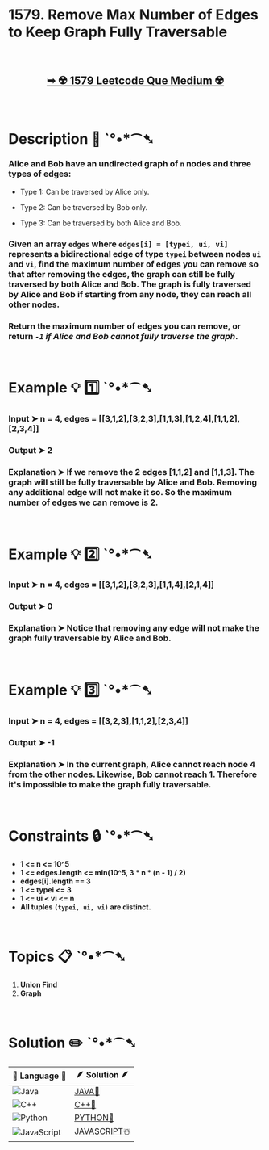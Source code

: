 # 1579. Remove Max Number of Edges to Keep Graph Fully Traversable

</br>

<h2 align="center"> 

<a href="https://leetcode.com/problems/remove-max-number-of-edges-to-keep-graph-fully-traversable/description/?envType=daily-question&envId=2024-06-30"><strong>➥ ☢️ 1579 Leetcode Que Medium ☢️ </strong></a>
</h2>

</br>

# Description 📜 ˋ°•*⁀➷

### Alice and Bob have an undirected graph of `n` nodes and three types of edges:

- Type 1: Can be traversed by Alice only.

- Type 2: Can be traversed by Bob only.

- Type 3: Can be traversed by both Alice and Bob.

### Given an array `edges` where `edges[i] = [typei, ui, vi]` represents a bidirectional edge of type `typei` between nodes `ui` and `vi`, find the maximum number of edges you can remove so that after removing the edges, the graph can still be fully traversed by both Alice and Bob. The graph is fully traversed by Alice and Bob if starting from any node, they can reach all other nodes.

### Return the maximum number of edges you can remove, or return *`-1` if Alice and Bob cannot fully traverse the graph*.



</br>

# Example 💡 1️⃣ ˋ°•*⁀➷

  ### Input  ➤ n = 4, edges = [[3,1,2],[3,2,3],[1,1,3],[1,2,4],[1,1,2],[2,3,4]]

  ### Output  ➤ 2

  ### Explanation  ➤ If we remove the 2 edges [1,1,2] and [1,1,3]. The graph will still be fully traversable by Alice and Bob. Removing any additional edge will not make it so. So the maximum number of edges we can remove is 2.

</br>

# Example 💡 2️⃣ ˋ°•*⁀➷

  ### Input ➤  n = 4, edges = [[3,1,2],[3,2,3],[1,1,4],[2,1,4]]

  ### Output  ➤ 0

  ### Explanation ➤  Notice that removing any edge will not make the graph fully traversable by Alice and Bob.


</br>

# Example 💡 3️⃣ ˋ°•*⁀➷

  ### Input ➤ n = 4, edges = [[3,2,3],[1,1,2],[2,3,4]] 

  ### Output  ➤ -1

  ### Explanation  ➤ In the current graph, Alice cannot reach node 4 from the other nodes. Likewise, Bob cannot reach 1. Therefore it's impossible to make the graph fully traversable.

</br>

# Constraints 🔒 ˋ°•*⁀➷

- **1 <= n <= 10^5**
- **1 <= edges.length <= min(10^5, 3 * n * (n - 1) / 2)**
- **edges[i].length == 3**
- **1 <= typei <= 3**
- **1 <= ui < vi <= n**
- **All tuples `(typei, ui, vi)` are distinct.**

</br>

# Topics 📋 ˋ°•*⁀➷

1. **Union Find**
2. **Graph**


</br>

# Solution ✏️ ˋ°•*⁀➷

| 📒 Language 📒  | 🪶 Solution 🪶 |
| ------------- | ------------- |
|  ![Java](https://img.shields.io/badge/java-%23ED8B00.svg?style=for-the-badge&logo=openjdk&logoColor=white)  | [JAVA🍁](https://github.com/Prakhar-002/LEETCODE/blob/main/%F0%9F%93%9C%20Daily%20Challange%20%F0%9F%92%A1/06%20June%20%20%F0%9F%8C%9E%202024/30%20-%2006%20-%202024%20---%201579.%20Remove%20Max%20Number%20of%20Edges%20to%20Keep%20Graph%20Fully%20Traversable%20%E2%98%83%EF%B8%8F%20%F0%9F%8D%81%20%F0%9F%8D%B0%20%F0%9F%8E%B2/%F0%9F%8D%81JAVA_1579_RemoveMaxNumberOfEdgesToKeepGraphFullyTraversa.java) |
|  ![C++](https://img.shields.io/badge/c++-%2300599C.svg?style=for-the-badge&logo=c%2B%2B&logoColor=white)  | [C++🎲](https://github.com/Prakhar-002/LEETCODE/blob/main/%F0%9F%93%9C%20Daily%20Challange%20%F0%9F%92%A1/06%20June%20%20%F0%9F%8C%9E%202024/30%20-%2006%20-%202024%20---%201579.%20Remove%20Max%20Number%20of%20Edges%20to%20Keep%20Graph%20Fully%20Traversable%20%E2%98%83%EF%B8%8F%20%F0%9F%8D%81%20%F0%9F%8D%B0%20%F0%9F%8E%B2/%F0%9F%8E%B2CPP_1579_RemoveMaxNumberOfEdgesToKeepGraphFullyTraversa.cpp)  |
|  ![Python](https://img.shields.io/badge/python-3670A0?style=for-the-badge&logo=python&logoColor=ffdd54)    | [PYTHON🍰](https://github.com/Prakhar-002/LEETCODE/blob/main/%F0%9F%93%9C%20Daily%20Challange%20%F0%9F%92%A1/06%20June%20%20%F0%9F%8C%9E%202024/30%20-%2006%20-%202024%20---%201579.%20Remove%20Max%20Number%20of%20Edges%20to%20Keep%20Graph%20Fully%20Traversable%20%E2%98%83%EF%B8%8F%20%F0%9F%8D%81%20%F0%9F%8D%B0%20%F0%9F%8E%B2/%F0%9F%8D%B0PYTHON_1579_RemoveMaxNumberOfEdgesToKeepGraphFullyTraversa.py) |
| ![JavaScript](https://img.shields.io/badge/javascript-%23323330.svg?style=for-the-badge&logo=javascript&logoColor=%23F7DF1E)   | [JAVASCRIPT☃️](https://github.com/Prakhar-002/LEETCODE/blob/main/%F0%9F%93%9C%20Daily%20Challange%20%F0%9F%92%A1/06%20June%20%20%F0%9F%8C%9E%202024/30%20-%2006%20-%202024%20---%201579.%20Remove%20Max%20Number%20of%20Edges%20to%20Keep%20Graph%20Fully%20Traversable%20%E2%98%83%EF%B8%8F%20%F0%9F%8D%81%20%F0%9F%8D%B0%20%F0%9F%8E%B2/%E2%98%83%EF%B8%8FJAVASCRIPT_1579_RemoveMaxNumberOfEdgesToKeepGraphFullyTraversa.js) |

